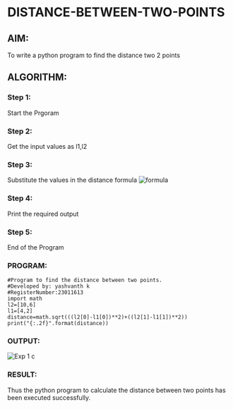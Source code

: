 # DISTANCE-BETWEEN-TWO-POINTS

## AIM:
To write a python program to find the distance two 2 points
## ALGORITHM:
### Step 1: 
Start the Prgoram
### Step 2: 
Get the input values as l1,l2
### Step 3: 
Substitute the values in the distance formula  ![formula](/formula.JPG)
### Step 4: 
Print the required output
### Step 5: 
End of the Program
### PROGRAM:
```
#Program to find the distance between two points.
#Developed by: yashvanth k
#RegisterNumber:23011613
import math
l2=[10,6]
l1=[4,2]
distance=math.sqrt(((l2[0]-l1[0])**2)+((l2[1]-l1[1])**2))
print("{:.2f}".format(distance))
```
### OUTPUT:
![Exp 1 c](https://github.com/Yashvanth21/DISTANCE-BETWEEN-TWO-POINTS/assets/144979957/baf0948a-e9f7-4d56-a60e-ff3beccce2de)
### RESULT:
Thus the python program to calculate the distance between two points has been executed successfully.


